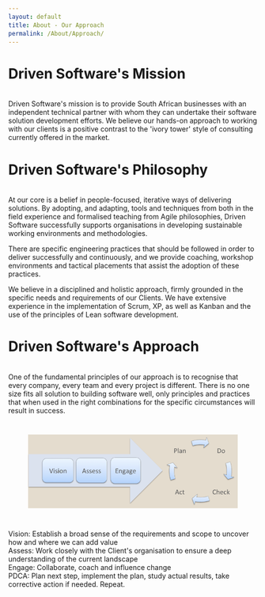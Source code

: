 ```yaml
---
layout: default
title: About - Our Approach
permalink: /About/Approach/
---
```



# Driven Software's Mission
<br>
Driven Software's mission is to provide South African businesses with an independent technical partner with whom they can undertake their software solution development efforts. We believe our hands-on approach to working with our clients is a positive contrast to the 'ivory tower' style of consulting currently offered in the market. 


# Driven Software's Philosophy
<br>
At our core is a belief in people-focused, iterative ways of delivering solutions. By adopting, and adapting, tools and techniques from both in the field experience and formalised teaching from Agile philosophies, Driven Software successfully supports organisations in developing sustainable working environments and methodologies.

There are specific engineering practices that should be followed in order to deliver successfully and continuously, and we provide coaching, workshop environments and tactical placements that assist the adoption of these practices.

We believe in a disciplined and holistic approach, firmly grounded in the specific needs and requirements of our Clients.  We have extensive experience in the implementation of Scrum, XP, as well as Kanban and the use of the principles of Lean software development. 


# Driven Software's Approach
<br>
One of the fundamental principles of our approach is to recognise that every company, every team and every project is different. There is no one size fits all solution to building software well, only principles and practices that when used in the right combinations for the specific circumstances will result in success.

<div style=" margin: 35px; padding: 5px;">
    <img src="/images/content/pdca.png">
</div>

Vision:	Establish a broad sense of the requirements and scope to uncover how and where we can add value
<br>
Assess:	Work closely with the Client's organisation to ensure a deep understanding of the current landscape
<br>
Engage:	Collaborate, coach and influence change
<br>
PDCA:	Plan next step, implement the plan, study actual results, take corrective action if needed. Repeat.

